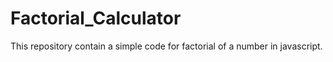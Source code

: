 # Factorial_Calculator
This repository contain a simple code for factorial of a number in javascript.
